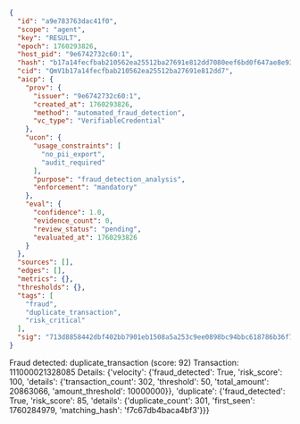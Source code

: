 ```json
{
  "id": "a9e783763dac41f0",
  "scope": "agent",
  "key": "RESULT",
  "epoch": 1760293826,
  "host_pid": "9e6742732c60:1",
  "hash": "b17a14fecfbab210562ea25512ba27691e812dd7080eef6bd0f647ae8e935ce4",
  "cid": "QmV1b17a14fecfbab210562ea25512ba27691e812dd7",
  "aicp": {
    "prov": {
      "issuer": "9e6742732c60:1",
      "created_at": 1760293826,
      "method": "automated_fraud_detection",
      "vc_type": "VerifiableCredential"
    },
    "ucon": {
      "usage_constraints": [
        "no_pii_export",
        "audit_required"
      ],
      "purpose": "fraud_detection_analysis",
      "enforcement": "mandatory"
    },
    "eval": {
      "confidence": 1.0,
      "evidence_count": 0,
      "review_status": "pending",
      "evaluated_at": 1760293826
    }
  },
  "sources": [],
  "edges": [],
  "metrics": {},
  "thresholds": {},
  "tags": [
    "fraud",
    "duplicate_transaction",
    "risk_critical"
  ],
  "sig": "713d8858442dbf402bb7901eb1508a5a253c9ee0898bc94bbc618786b36f7a10"
}
```

Fraud detected: duplicate_transaction (score: 92)
Transaction: 111000021328085
Details: {'velocity': {'fraud_detected': True, 'risk_score': 100, 'details': {'transaction_count': 302, 'threshold': 50, 'total_amount': 20863066, 'amount_threshold': 10000000}}, 'duplicate': {'fraud_detected': True, 'risk_score': 85, 'details': {'duplicate_count': 301, 'first_seen': 1760284979, 'matching_hash': 'f7c67db4baca4bf3'}}}